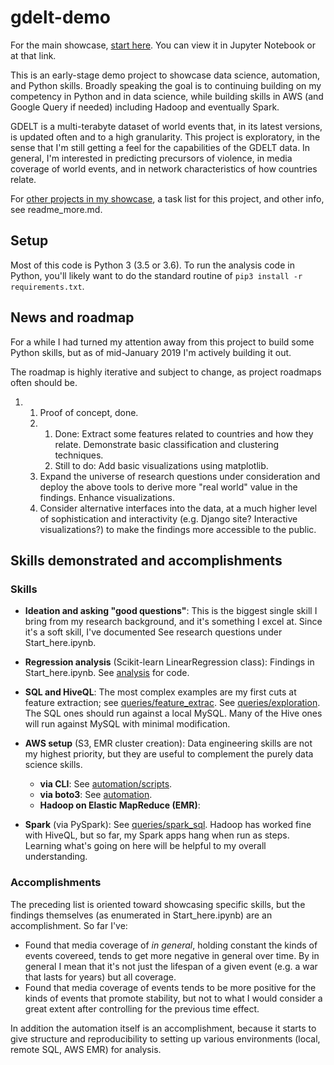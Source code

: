 # gdelt-demo


For the main showcase, [start 
here](https://github.com/reed9999/gdelt-demo/blob/master/Start_here.ipynb). You can view it in Jupyter Notebook or at that link.

This is an early-stage demo project to showcase data science, automation, and Python skills. 
Broadly speaking the goal is to continuing building on my competency in Python and in data science, while building skills in AWS (and Google Query if needed) including Hadoop and eventually Spark.

GDELT is a multi-terabyte dataset of world events that, in its latest versions, 
is updated often and to a high granularity.
This project is exploratory, in the sense that I'm still getting a feel for the capabilities of 
the GDELT data.
In general, I'm interested in predicting precursors of violence, in media coverage of world events, and in network characteristics of how countries relate.

For [other projects in my showcase](https://github.com/reed9999/gdelt-demo/blob/master/readme_more.md#rest-of-showcase), a task list for this project, and other info, see readme_more.md.
 
## Setup
Most of this code is Python 3 (3.5 or 3.6). To run the analysis code in Python,
you'll likely want to do the standard routine of `pip3 install -r requirements.txt`. 

## News and roadmap

For a while I had turned my attention away from this project to build some Python skills,
but as of mid-January 2019 I'm actively building it out.

The roadmap is highly iterative and subject to change, as project roadmaps often should be.

1. 1. Proof of concept, done.
   1. 1. Done: Extract some features related to countries and how they 
relate. Demonstrate basic classification and clustering techniques. 
      1. Still to do: Add basic 
visualizations using matplotlib.
   3. Expand the universe of research questions under 
consideration and deploy the above tools to derive more "real world" value in 
the findings. Enhance visualizations.
   4. Consider alternative interfaces into the data, at a much higher level of
 sophistication and interactivity (e.g. Django site? Interactive 
 visualizations?) to make the findings more accessible to the public. 

## Skills demonstrated and accomplishments

### Skills

* **Ideation and asking "good questions"**: This is the biggest single skill I bring from my research background, and 
it's something I excel at. Since it's a soft skill, I've documented See research questions under Start_here.ipynb.

* **Regression analysis** (Scikit-learn LinearRegression class): Findings in Start_here.ipynb. See [analysis](https://github.com/reed9999/gdelt-demo/tree/master/queries/analysis) for code. 

* **SQL and HiveQL**: The most complex examples are my first cuts at feature 
extraction; see [queries/feature_extrac](https://github.com/reed9999/gdelt-demo/tree/master/queries/exploration). See [queries/exploration](https://github.com/reed9999/gdelt-demo/tree/master/queries/exploration). The SQL ones should run against a local MySQL. Many of the Hive ones will run against MySQL with minimal modification.
  
* **AWS setup** (S3, EMR cluster creation): Data engineering skills are not my 
highest priority, but they are useful to complement the purely data science skills.
  * **via CLI**: See [automation/scripts](https://github.com/reed9999/gdelt-demo/tree/master/automation/scripts).
  * **via boto3**: See [automation](https://github.com/reed9999/gdelt-demo/tree/master/automation).
  * **Hadoop on Elastic MapReduce (EMR)**: 

* **Spark** (via PySpark): See [queries/spark_sql](https://github.com/reed9999/gdelt-demo/tree/master/queries/spark_sql). 
Hadoop has worked fine with HiveQL, but 
  so far, my Spark apps hang when run as steps. Learning what's going on here will be helpful 
  to my overall understanding.
  
### Accomplishments
The preceding list is oriented toward showcasing specific skills, but the 
findings themselves (as enumerated in Start_here.ipynb) are an accomplishment. 
So far I've: 
* Found that media coverage of *in general*, holding constant the kinds of events covereed, 
tends to get more negative in general over time. By in general I mean that 
it's not just the lifespan of a given event (e.g. a war that lasts for years) 
but all coverage.
* Found that media coverage of events tends to be more positive for the kinds 
of events that promote stability, but not to what I would consider a great extent 
after controlling for the previous time effect.

In addition the automation itself is an accomplishment, because it starts to 
give structure and reproducibility to setting up various environments 
(local, remote SQL, AWS EMR) for analysis.


